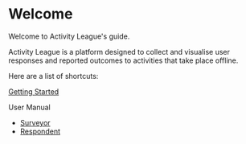 # Welcome

Welcome to Activity League's guide.

Activity League is a platform designed to collect and visualise user responses and reported outcomes to activities that take place offline.

Here are a list of shortcuts:

[Getting Started](getting_started)

User Manual

  - [Surveyor](surveyor/)
  - [Respondent](respondent/)
